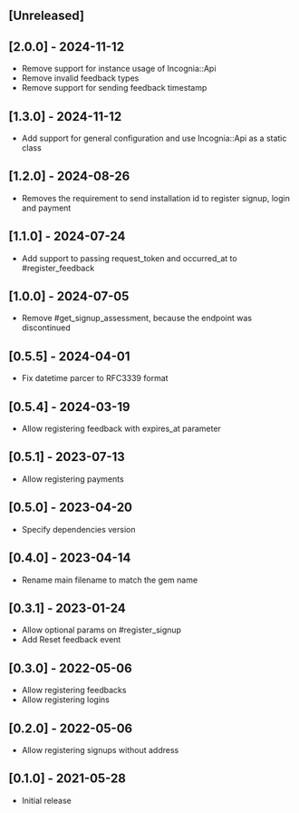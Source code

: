 ## [Unreleased]

## [2.0.0] - 2024-11-12

- Remove support for instance usage of Incognia::Api
- Remove invalid feedback types
- Remove support for sending feedback timestamp

## [1.3.0] - 2024-11-12

- Add support for general configuration and use Incognia::Api as a static class

## [1.2.0] - 2024-08-26

- Removes the requirement to send installation id to register signup, login and payment

## [1.1.0] - 2024-07-24

- Add support to passing request_token and occurred_at to #register_feedback

## [1.0.0] - 2024-07-05

- Remove #get_signup_assessment, because the endpoint was discontinued

## [0.5.5] - 2024-04-01

- Fix datetime parcer to RFC3339 format

## [0.5.4] - 2024-03-19

- Allow registering feedback with expires_at parameter 

## [0.5.1] - 2023-07-13

- Allow registering payments

## [0.5.0] - 2023-04-20

- Specify dependencies version

## [0.4.0] - 2023-04-14

- Rename main filename to match the gem name

## [0.3.1] - 2023-01-24

- Allow optional params on #register_signup
- Add Reset feedback event

## [0.3.0] - 2022-05-06

- Allow registering feedbacks
- Allow registering logins

## [0.2.0] - 2022-05-06

- Allow registering signups without address

## [0.1.0] - 2021-05-28

- Initial release

